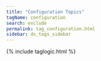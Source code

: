 ```yaml
---
title: "Configuration Topics"
tagName: configuration
search: exclude
permalink: tag_configuration.html
sidebar: ds_tags_sidebar
---
```

{% include taglogic.html %}
